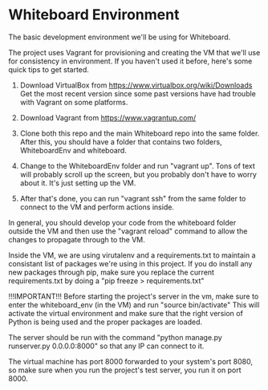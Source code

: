 # Whiteboard Environment
The basic development environment we'll be using for Whiteboard.

The project uses Vagrant for provisioning and creating the VM that we'll use for consistency in environment.
If you haven't used it before, here's some quick tips to get started.

1. Download VirtualBox from https://www.virtualbox.org/wiki/Downloads Get the most recent version since some past versions have had trouble with Vagrant on some platforms.

2. Download Vagrant from https://www.vagrantup.com/

3. Clone both this repo and the main Whiteboard repo into the same folder. After this, you should have a folder that contains two folders, WhiteboardEnv and whiteboard.

4. Change to the WhiteboardEnv folder and run "vagrant up". Tons of text will probably scroll up the screen, but you probably don't have to worry about it. It's just setting up the VM.

5. After that's done, you can run "vagrant ssh" from the same folder to connect to the VM and perform actions inside.

In general, you should develop your code from the whiteboard folder outside the VM and then use the "vagrant reload" command to allow the changes to propagate through to the VM.

Inside the VM, we are using virutalenv and a requirements.txt to maintain a consistant list of packages we're using in this project. 
If you do install any new packages through pip, make sure you replace the current requirements.txt by doing a "pip freeze > requirements.txt"

!!!IMPORTANT!!! Before starting the project's server in the vm, make sure to enter the whiteboard\_env (in the VM) and run "source bin/activate" This will activate the virtual environment and make sure that the right version of Python is being used and the proper packages are loaded.

The server should be run with the command "python manage.py runserver.py 0.0.0.0:8000" so that any IP can connect to it.

The virtual machine has port 8000 forwarded to your system's port 8080, so make sure when you run the project's test server, you run it on port 8000.
